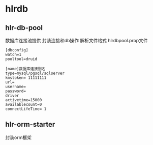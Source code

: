 # hlrdb

## hlr-db-pool
数据库连接池提供
封装连接和db操作
解析文件格式 hlrdbpool.prop文件
````
[dbconfig]
watch=1
pooltool=druid

[name]数据库连接别名
type=mysql/pgsql/sqlserver
kmstoken= 11111111
url=
username=
password=
driver
activetime=15000
availablecount=0
connectLifeTime= 1

````


## hlr-orm-starter
封装orm框架